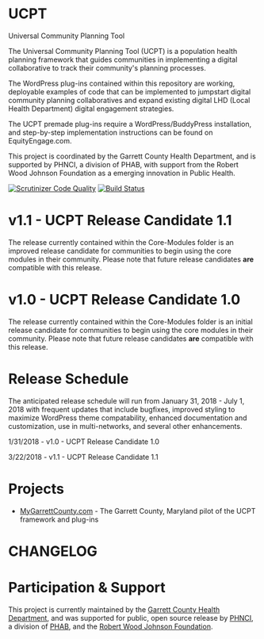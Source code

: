 # UCPT
Universal Community Planning Tool

The Universal Community Planning Tool (UCPT) is a population health planning framework that guides communities in implementing a digital collaborative to track their community's planning processes.

The WordPress plug-ins contained within this repository are working, deployable examples of code that can be implemented to jumpstart digital community planning collaboratives and expand existing digital LHD (Local Health Department) digital engagement strategies.

The UCPT premade plug-ins require a WordPress/BuddyPress installation, and step-by-step implementation instructions can be found on EquityEngage.com.

This project is coordinated by the Garrett County Health Department, and is supported by PHNCI, a division of PHAB, with support from the Robert Wood Johnson Foundation as a emerging innovation in Public Health.

[![Scrutinizer Code Quality](https://scrutinizer-ci.com/g/equityengage/UCPT/badges/quality-score.png?b=release-candidate-1.0)](https://scrutinizer-ci.com/g/equityengage/UCPT/?branch=release-candidate-1.0) [![Build Status](https://scrutinizer-ci.com/g/equityengage/UCPT/badges/build.png?b=release-candidate-1.0)](https://scrutinizer-ci.com/g/equityengage/UCPT/build-status/release-candidate-1.0)

# v1.1 - UCPT Release Candidate 1.1
The release currently contained within the Core-Modules folder is an improved release candidate for communities to begin using the core modules in their community. Please note that future release candidates <b>are</b> compatible with this release.

# v1.0 - UCPT Release Candidate 1.0
The release currently contained within the Core-Modules folder is an initial release candidate for communities to begin using the core modules in their community. Please note that future release candidates <b>are</b> compatible with this release.

# Release Schedule
The anticipated release schedule will run from January 31, 2018 - July 1, 2018 with frequent updates that include bugfixes, improved styling to maximize WordPress theme compatability, enhanced documentation and customization, use in multi-networks, and several other enhancements.

1/31/2018 - v1.0 - UCPT Release Candidate 1.0

3/22/2018 - v1.1 - UCPT Release Candidate 1.1

# Projects
<ul>
<li><a href="https://mygarrettcounty.com">MyGarrettCounty.com</a> - The Garrett County, Maryland pilot of the UCPT framework and plug-ins</li>
</ul>

# CHANGELOG

# Participation & Support
This project is currently maintained by the <a href="https://garretthealth.org/">Garrett County Health Department</a>, and was supported for public, open source release by <a href="https://phnci.org/">PHNCI</a>, a division of <a href="http://www.phaboard.org/">PHAB</a>, and the <a href="https://www.rwjf.org/">Robert Wood Johnson Foundation</a>. 

